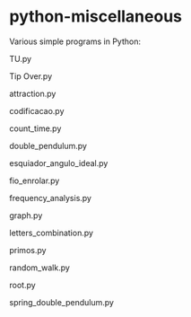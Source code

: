 # python-miscellaneous
Various simple programs in Python:

TU.py

Tip Over.py

attraction.py

codificacao.py

count_time.py

double_pendulum.py

esquiador_angulo_ideal.py

fio_enrolar.py

frequency_analysis.py

graph.py

letters_combination.py

primos.py

random_walk.py

root.py

spring_double_pendulum.py

